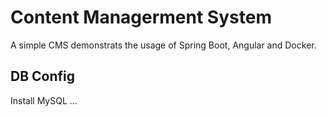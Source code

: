 # Content Managerment System

A simple CMS demonstrats the usage of Spring Boot, Angular and Docker. 

## DB Config
Install MySQL
...